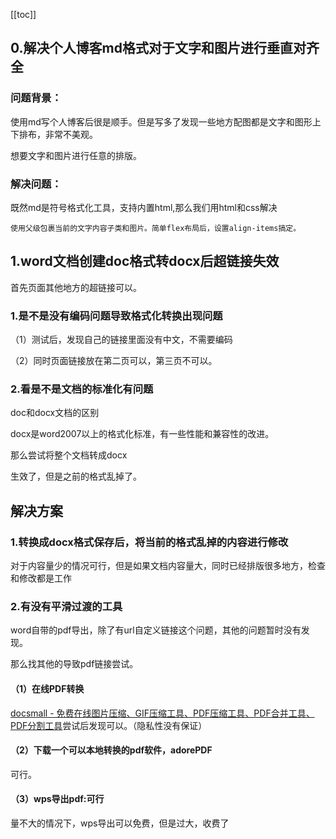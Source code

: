 [[toc]]







## 0.解决个人博客md格式对于文字和图片进行垂直对齐全

### 问题背景：

使用md写个人博客后很是顺手。但是写多了发现一些地方配图都是文字和图形上下排布，非常不美观。



想要文字和图片进行任意的排版。

### 解决问题：

既然md是符号格式化工具，支持内置html,那么我们用html和css解决

~~~
使用父级包裹当前的文字内容子类和图片。简单flex布局后，设置align-items搞定。
~~~



## 1.word文档创建doc格式转docx后超链接失效



首先页面其他地方的超链接可以。



### 1.是不是没有编码问题导致格式化转换出现问题

（1）测试后，发现自己的链接里面没有中文，不需要编码

（2）同时页面链接放在第二页可以，第三页不可以。



### 2.看是不是文档的标准化有问题

doc和docx文档的区别

docx是word2007以上的格式化标准，有一些性能和兼容性的改进。

那么尝试将整个文档转成docx

生效了，但是之前的格式乱掉了。



## 解决方案

### 1.转换成docx格式保存后，将当前的格式乱掉的内容进行修改

对于内容量少的情况可行，但是如果文档内容量大，同时已经排版很多地方，检查和修改都是工作



### 2.有没有平滑过渡的工具

word自带的pdf导出，除了有url自定义链接这个问题，其他的问题暂时没有发现。

那么找其他的导致pdf链接尝试。

#### （1）在线PDF转换

[docsmall - 免费在线图片压缩、GIF压缩工具、PDF压缩工具、PDF合并工具、PDF分割工具](https://docsmall.com/)尝试后发现可以。（隐私性没有保证）





#### （2）下载一个可以本地转换的pdf软件，adorePDF

可行。



#### （3）wps导出pdf:可行

量不大的情况下，wps导出可以免费，但是过大，收费了





